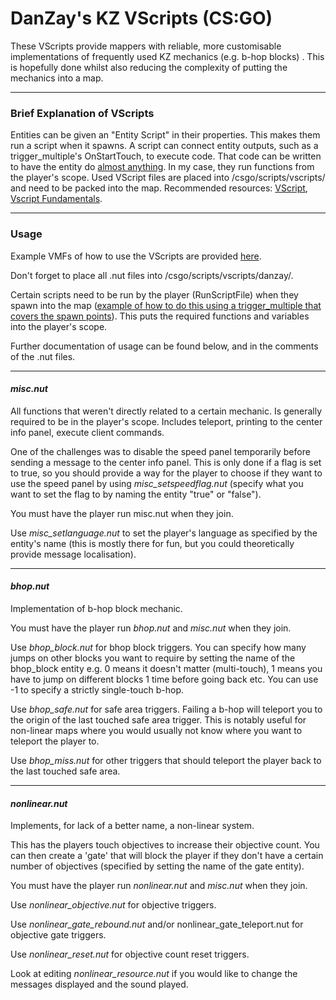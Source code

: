 # DanZay's KZ VScripts (CS:GO)

These VScripts provide mappers with reliable, more customisable implementations of frequently used KZ mechanics (e.g. b-hop blocks) . This is hopefully done whilst also reducing the complexity of putting the mechanics into a map.

---

### Brief Explanation of VScripts

Entities can be given an "Entity Script" in their properties. This makes them run a script when it spawns. A script can connect entity outputs, such as a trigger_multiple's OnStartTouch, to execute code. That code can be written to have the entity do [almost anything](https://developer.valvesoftware.com/wiki/List_of_Counter-Strike:_Global_Offensive_Script_Functions). In my case, they run functions from the player's scope. Used VScript files are placed into /csgo/scripts/vscripts/ and need to be packed into the map. Recommended resources: [VScript](https://developer.valvesoftware.com/wiki/VScript), [Vscript Fundamentals](https://developer.valvesoftware.com/wiki/Vscript_Fundamentals).

---

### Usage

Example VMFs of how to use the VScripts are provided [here](example_vmfs).

Don't forget to place all .nut files into /csgo/scripts/vscripts/danzay/.

Certain scripts need to be run by the player (RunScriptFile) when they spawn into the map ([example of how to do this using a trigger_multiple that covers the spawn points](http://i.imgur.com/lCfW3PF.png)). This puts the required functions and variables into the player's scope.

Further documentation of usage can be found below, and in the comments of the .nut files.

---

#### *misc.nut*

All functions that weren't directly related to a certain mechanic. Is generally required to be in the player's scope. Includes teleport, printing to the center info panel, execute client commands.

One of the challenges was to disable the speed panel temporarily before sending a message to the center info panel. This is only done if a flag is set to true, so you should provide a way for the player to choose if they want to use the speed panel by using *misc_setspeedflag.nut* (specify what you want to set the flag to by naming the entity "true" or "false").

You must have the player run misc.nut when they join.

Use *misc_setlanguage.nut* to set the player's language as specified by the entity's name (this is mostly there for fun, but you could theoretically provide message localisation).

---

#### *bhop.nut*

Implementation of b-hop block mechanic.

You must have the player run *bhop.nut* and *misc.nut* when they join.

Use *bhop_block.nut* for bhop block triggers. You can specify how many jumps on other blocks you want to require by setting the name of the bhop_block entity e.g. 0 means it doesn't matter (multi-touch), 1 means you have to jump on different blocks 1 time before going back etc. You can use -1 to specify a strictly single-touch b-hop.

Use *bhop_safe.nut* for safe area triggers. Failing a b-hop will teleport you to the origin of the last touched safe area trigger. This is notably useful for non-linear maps where you would usually not know where you want to teleport the player to.

Use *bhop_miss.nut* for other triggers that should teleport the player back to the last touched safe area.

---

#### *nonlinear.nut*

Implements, for lack of a better name, a non-linear system.

This has the players touch objectives to increase their objective count. You can then create a 'gate' that will block the player if they don't have a certain number of objectives (specified by setting the name of the gate entity).

You must have the player run *nonlinear.nut* and *misc.nut* when they join.

Use *nonlinear_objective.nut* for objective triggers.

Use *nonlinear_gate_rebound.nut* and/or nonlinear_gate_teleport.nut for objective gate triggers.

Use *nonlinear_reset.nut* for objective count reset triggers.

Look at editing *nonlinear_resource.nut* if you would like to change the messages displayed and the sound played.
